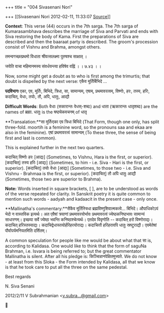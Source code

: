 +++
title = "004 Sivasenani Nori"

+++
[[Sivasenani Nori	2012-02-11, 11:33:07 [Source](https://groups.google.com/g/bvparishat/c/Ltw9lDLRbmg)]]



**Context**: This verse (44) occurs in the 7th sarga. The 7th sarga of Kumarasambhava describes the marriage of Siva and Parvati and ends with Siva restoring the body of Kama. First the preparations of Siva are described and then the baaraat party is described. The groom's procession consist of Vishnu and Brahma, amongst others.

  

तमन्वगच्छत्प्रथमो विधाता श्रीवत्सलक्ष्मा पुरुषश्च साक्षात् ।

जयेति वाचा महिमानमस्य संवर्धयन्त्या हविषेव वह्निं । । ७.४३ । ।

  

Now, some might get a doubt as to who is first among the trimurtis; that doubt is dispelled by the next verse: एकैव मूर्तिर्बिभिदे ...

  

**पदविभागः** एका, एव, मूर्तिः, बिभिदे, त्रिधा, सा, सामान्यम्, एषाम्, प्रथमावरत्वम्, विष्णोः, हरः, तस्य, हरिः, कदाचित्, वेधाः, तयोः, तौ, अपि, धातुः, आद्यौ

  

**Difficult Words**: Both वेधाः (सकारान्तः वेधस्-शब्दः) and धाता (ऋकारान्तः धातृशब्दः) are the names of ब्रह्मा. धातुः is the षष्ठ्येकवचनम् of धातृ

  

**Transalation:**सा मुर्तिःएका एव त्रिधा बिभिदे (That Form, though one only, has split three-fold. moortih is a feminine word, so the pronouns saa and ekaa are also in the feminine). एषां प्रथमावरत्वं सामान्यम् (To these three, the sense of being first and last is common).

  

This is explained further in the next two quarters.

  

कदाचित् विष्णोः हरः \[आद्यः\] (Sometimes, to Vishnu, Hara is the first, or superior). \[कदाचित्\] तस्य हरिः \[आद्यः\] (Sometimes, to him - i.e. Siva - Hari is the first, or superior). \[कदाचित्\] तयोः वेधाः \[आद्यः\] (Sometimes, to those two - i.e. Siva and Vishnu - Brahmaa is the first, or superior). \[कदाचित्\] तौ अपि धातुः आद्यौ (Sometimes, those two are superior to Brahma).

  

**Note:** Words inserted in square brackets, \[ \], are to be understood as words of the verse repeated for clarity. In Sanskrit poetry it is quite common to mention such words - aadyah and kadaacit in the present case - only once.

  

  

**Mallinatha's commentary:**सैकैव मूर्तिस्त्रिधा ब्रह्मविष्णुशिवात्मकत्वे... बिभिदे। औपाधिकोऽयं भेदो न वास्तविक इत्यर्थः। अत एवैषां त्रयाणां प्रथमावरयोर्भावः प्रथमावरत्वं ज्येष्ठकनिष्ठभावः सामान्यं साधारणम्। इच्छया सर्वे ज्येष्ठा भवन्ति कनिष्ठाश्चेत्यर्थः। एतदेव विवृणोति -- कदाचित् हरो विष्णोराद्यः। कदाचित् हरिस्तस्याद्यः। कदाचिद्वेधास्तयोर्हरिहरयोराद्यः। कदाचित्तौ हरिहरावपि धातुः स्रष्टुराद्यौ। एवमेतेषां पौर्वापर्यमनियतमिति दर्शितम्।

  

A common speculation for people like me would be about what that सा is, according to Kalidasa. One would like to think that the form of saguNa Brahman, i.e. Isvara is being referred to; but the great commentator Mallinatha is silent. After all his pledge is: किञ्चिन्नानपेक्षितमुच्यते. We do not know - at least from this Sloka - the Form intended by Kalidasa, all that we know is that he took care to put all the three on the same pedestal.

  

Best regards

N. Siva Senani

  

2012/2/11 V Subrahmanian \<[v.subra...@gmail.com]()\>



